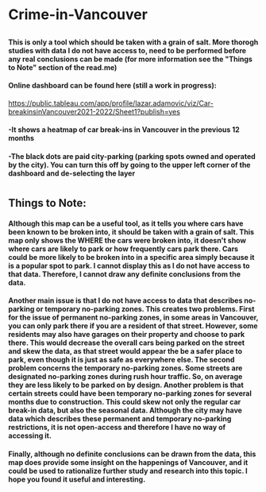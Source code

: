 # Crime-in-Vancouver
## 
#### This is only a tool which should be taken with a grain of salt. More thorogh studies with data I do not have access to, need to be performed before any real conclusions can be made (for more information see the "Things to Note" section of the read.me)
#### Online dashboard can be found here (still a work in progress):
https://public.tableau.com/app/profile/lazar.adamovic/viz/Car-breakinsinVancouver2021-2022/Sheet1?publish=yes
#### -It shows a heatmap of car break-ins in Vancouver in the previous 12 months
#### -The black dots are paid city-parking (parking spots owned and operated by the city). You can turn this off by going to the upper left corner of the dashboard and de-selecting the layer 
#
## Things to Note:
#### Although this map can be a useful tool, as it tells you where cars have been known to be broken into, it should be taken with a grain of salt. This map only shows the WHERE the cars were broken into, it doesn't show where cars are likely to park or how frequently cars park there. Cars could be more likely to be broken into in a specific area simply because it is a popular spot to park. I cannot display this as I do not have access to that data. Therefore, I cannot draw any definite conclusions from the data.
#### Another main issue is that I do not have access to data that describes no-parking or temporary no-parking zones. This creates two problems. First for the issue of permanent no-parking zones, in some areas in Vancouver, you can only park there if you are a resident of that street. However, some residents may also have garages on their property and choose to park there. This would decrease the overall cars being parked on the street and skew the data, as that street would appear the be a safer place to park, even though it is just as safe as everywhere else. The second problem concerns the temporary no-parking zones. Some streets are designated no-parking zones during rush hour traffic. So, on average they are less likely to be parked on by design. Another problem is that certain streets could have been temporary no-parking zones for several months due to construction. This could skew not only the regular car break-in data, but also the seasonal data. Although the city may have data which describes these permanent and temporary no-parking restrictions, it is not open-access and therefore I have no way of accessing it. 
#### Finally, although no definite conclusions can be drawn from the data, this map does provide some insight on the happenings of Vancouver, and it could be used to rationalize further study and research into this topic. I hope you found it useful and interesting.
